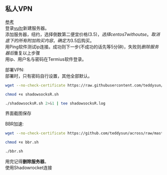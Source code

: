## 私人VPN
[参考](https://github.com/yukaiji/buildVpn)  
登录[vultr](www.vultr.com)新建服务器。  
添加服务器，纽约，选择倒数第二便宜价格(3.5$)，选择centos7withoutse。  
取消底下的所有附加购买内容，确定为3.5$后购买。  
用Ping软件测试ip连接。成功则下一步(不成功的话先等5分钟)，失败则*删除服务器后*重复以上步骤  
用ip、用户名与密码在Termius软件登录。

部署VPN:  
部署时，只有密码自行设置，其他全部默认。  
```zsh
wget --no-check-certificate https://raw.githubusercontent.com/teddysun/shadowsocks_install/master/shadowsocksR.sh
```
```zsh
chmod +x shadowsocksR.sh
```
```zsh
./shadowsocksR.sh 2>&1 | tee shadowsocksR.log
```
界面截图保存  

BBR加速:  
```zsh
wget --no-check-certificate https://github.com/teddysun/across/raw/master/bbr.sh
```
```zsh
chmod +x bbr.sh
```
```zsh
./bbr.sh
```
用完记得**删除服务器**。  
使用Shadowrocket连接
